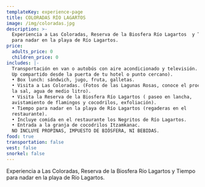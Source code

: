 ```yaml
---
templateKey: experience-page
title: COLORADAS RÍO LAGARTOS
image: /img/coloradas.jpg
description: >-
  Experiencia a Las Coloradas, Reserva de la Biosfera Río Lagartos  y Tiempo
  para nadar en la playa de Río Lagartos.
price:
  adults_price: 0
  children_price: 0
includes: |-
  Transportación en van o autobús con aire acondicionado y televisión. (Pick
  Up compartido desde la puerta de tu hotel o punto cercano).
  • Box lunch: sándwich, jugo, fruta, galletas.
  • Visita a Las Coloradas. (Fotos de las Lagunas Rosas, conoce el proceso de
  la sal, agua de medio litro).
  • Visita la Reserva de la Biosfera Río Lagartos ( paseo en lancha,
  avistamiento de flamingos y cocodrilos, exfoliación).
  • Tiempo para nadar en la playa de Río Lagartos (regaderas en el
  restaurante).
  • Incluye comida en el restaurante los Negritos de Río Lagartos.
  • Entrada a la granja de cocodrilos Itzamkanac.
  NO INCLUYE PROPINAS, IMPUESTO DE BIÓSFERA, NI BEBIDAS. 
food: true
transportation: false
vest: false
snorkel: false
---
```

Experiencia a Las Coloradas, Reserva de la Biosfera Río Lagartos  y Tiempo para nadar en la playa de Río Lagartos.